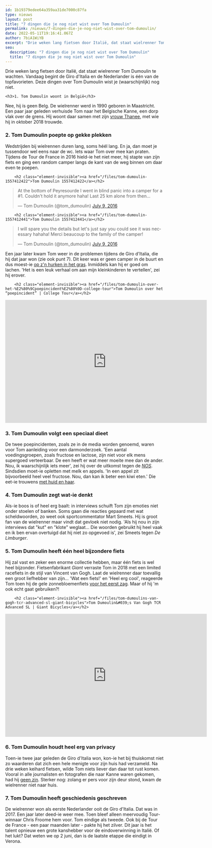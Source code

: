 ```yaml
---
id: 1b19379edee64a359aa31de7000c87fa
type: nieuws
layout: post
title: "7 dingen die je nog niet wist over Tom Dumoulin"
permalink: /nieuws/7-dingen-die-je-nog-niet-wist-over-tom-dumoulin/
date: 2022-05-11T19:16:41.067Z
author: 7biA1WiYB
excerpt: "Drie weken lang fietsen door Italië, dat staat wielrenner Tom Dumoulin te wachten. Vandaag begint de Giro d'Italia en de Nederlander is één van de topfavorieten. Deze dingen over Tom Dumoulin wist je (waarschijnlijk) nog niet.  "
seo:
  description: "7 dingen die je nog niet wist over Tom Dumoulin"
  title: "7 dingen die je nog niet wist over Tom Dumoulin"
---
```

Drie weken lang fietsen door Italië, dat staat wielrenner Tom Dumoulin te wachten. Vandaag begint de Giro d'Italia en de Nederlander is één van de topfavorieten. Deze dingen over Tom Dumoulin wist je (waarschijnlijk) nog niet.  

    <h3>1. Tom Dumoulin woont in België</h3>
<p>Nee, hij ís geen Belg. De wielrenner werd in 1990 geboren in Maastricht. Een paar jaar geleden verhuisde Tom naar het Belgische Kanne, een dorp vlak over de grens. Hij woont daar samen met zijn <a href="https://www.1limburg.nl/tom-dumoulin-trouwt-met-zijn-grote-liefde?context=section-230" target="_blank">vrouw Thanee</a>, met wie hij in oktober 2018 trouwde.</p>
<h3>2. Tom Dumoulin poepte op gekke plekken</h3>
<p>Wedstrijden bij wielrennen duren lang, soms héél lang. En ja, dan moet je tussendoor wel eens naar de wc. Iets waar Tom over mee kan praten. Tijdens de Tour de France in 2016 hield-ie het niet meer, hij stapte van zijn fiets en ging een random camper langs de kant van de weg binnen om daar even te poepen. </p>
<p><div class="media media-element-container media-default"><div id="file-537129" class="file file-document file-text-oembed">

        <h2 class="element-invisible"><a href="/files/tom-dumoulin-1557412422">Tom Dumoulin 1557412422</a></h2>
    
  
  <div class="content">
    
<blockquote class="twitter-tweet" data-width="550"><p lang="en" dir="ltr">At the bottom of Peyresourde I went in blind panic into a camper for a #1. Couldn&#39;t hold it anymore haha! Last 25 km alone from then...</p>&mdash; Tom Dumoulin (@tom_dumoulin) <a href="https://twitter.com/tom_dumoulin/status/751810927687852032?ref_src=twsrc%5Etfw">July 9, 2016</a></blockquote>
<script async="" src="https://platform.twitter.com/widgets.js" charset="utf-8"></script>
  </div>

  
</div>
</div>
<p><div class="media media-element-container media-default"><div id="file-537130" class="file file-document file-text-oembed">

        <h2 class="element-invisible"><a href="/files/tom-dumoulin-1557412441">Tom Dumoulin 1557412441</a></h2>
    
  
  <div class="content">
    
<blockquote class="twitter-tweet" data-width="550"><p lang="en" dir="ltr">I will spare you the details but let&#39;s just say you could see it was necessary hahaha! Merci beaucoup to the family of the camper!</p>&mdash; Tom Dumoulin (@tom_dumoulin) <a href="https://twitter.com/tom_dumoulin/status/751811166477905920?ref_src=twsrc%5Etfw">July 9, 2016</a></blockquote>
<script async="" src="https://platform.twitter.com/widgets.js" charset="utf-8"></script>
  </div>

  
</div>
</div>
<p>Een jaar later kwam Tom weer in de problemen tijdens de Giro d'Italia, die hij dat jaar won (zie ook punt 7). Dit keer was er geen camper in de buurt en dus moest-ie <a href="https://www.youtube.com/watch?v=Br2fsbH9sy8" target="_blank">op z'n hurken in het gras</a>. Inmiddels kan hij er goed om lachen. 'Het is een leuk verhaal om aan mijn kleinkinderen te vertellen', zei hij erover.</p>
<p><div class="media media-element-container media-default"><div id="file-537132" class="file file-video file-video-youtube">

        <h2 class="element-invisible"><a href="/files/tom-dumoulin-over-het-%E2%80%9Cpoepincident%E2%80%9D-college-tour">Tom Dumoulin over het “poepincident” | College Tour</a></h2>
    
  
  <div class="content">
    <div class="media-youtube-video media-element file-default media-youtube-1">
  <iframe class="media-youtube-player" width="640" height="390" title="Tom Dumoulin over het “poepincident” | College Tour" src="https://www.youtube.com/embed/chFcI9qgd2w?wmode=opaque&controls=" name="Tom Dumoulin over het “poepincident” | College Tour" frameborder="0" allowfullscreen="">Video van Tom Dumoulin over het “poepincident” | College Tour</iframe>
</div>
  </div>

  
</div>
</div>
<h3>3. Tom Dumoulin volgt een speciaal dieet</h3>
<p>De twee poepincidenten, zoals ze in de media worden genoemd, waren voor Tom aanleiding voor een darmonderzoek. 'Een aantal voedingsgroepen, zoals fructose en lactose, zijn niet voor elk mens supergoed verteerbaar. De een heeft er wat meer moeite mee dan de ander. Nou, ik waarschijnlijk iets meer', zei hij over de uitkomst tegen de <a href="https://nos.nl/artikel/2226794-dumoulin-mijdt-appels-en-melk-om-nieuw-poepincident-te-voorkomen.html" target="_blank"><em>NOS</em></a>. Sindsdien moet-ie opletten met melk en appels. 'In een appel zit bijvoorbeeld heel veel fructose. Nou, dan kan ik beter een kiwi eten.' Die eet-ie trouwens <a href="https://www.1limburg.nl/culinaire-tip-tom-dumoulin-eet-kiwis-met-huid-en-haar?context=section-230" target="_blank">met huid en haar</a>.</p>
<h3>4. Tom Dumoulin zegt wat-ie denkt</h3>
<p>Als-ie boos is of heel erg baalt: in interviews schuift Tom zijn emoties niet onder stoelen of banken. Soms gaan die reacties gepaard met wat scheldwoorden, zo weet ook sportcommentator Mart Smeets. Hij is groot fan van de wielrenner maar vindt dat gevloek niet nodig. 'Als hij nou in zijn interviews dat "kut" en "klote" weglaat... Die woorden gebruikt hij heel vaak en ik ben ervan overtuigd dat hij niet zo opgevoed is', zei Smeets tegen <em>De Limburger</em>.</p>
<h3>5. Tom Dumoulin heeft één heel bijzondere fiets</h3>
<p>Hij zal vast en zeker een enorme collectie hebben, maar één fiets is wel heel bijzonder. Fietsenfabrikant <em>Giant </em>verraste Tom in 2018 met een limited racefiets in de stijl van Vincent van Gogh. Laat de wielrenner daar toevallig een groot liefhebber van zijn... 'Wat een fiets!' en 'Heel erg cool', reageerde Tom toen hij de gele zonnebloemenfiets <a href="https://www.youtube.com/watch?time_continue=125&amp;v=K0VvuI5ZiPg" target="_blank">voor het eerst zag</a>. Maar of hij 'm ook echt gaat gebruiken?!</p>
<p><div class="media media-element-container media-default"><div id="file-537136" class="file file-video file-video-youtube">

        <h2 class="element-invisible"><a href="/files/tom-dumoulins-van-gogh-tcr-advanced-sl-giant-bicycles">Tom Dumoulin&#039;s Van Gogh TCR Advanced SL | Giant Bicycles</a></h2>
    
  
  <div class="content">
    <div class="media-youtube-video media-element file-default media-youtube-2">
  <iframe class="media-youtube-player" width="640" height="390" title="Tom Dumoulin&#039;s Van Gogh TCR Advanced SL | Giant Bicycles" src="https://www.youtube.com/embed/K0VvuI5ZiPg?wmode=opaque&controls=" name="Tom Dumoulin&#039;s Van Gogh TCR Advanced SL | Giant Bicycles" frameborder="0" allowfullscreen="">Video van Tom Dumoulin&amp;#039;s Van Gogh TCR Advanced SL | Giant Bicycles</iframe>
</div>
  </div>

  
</div>
</div>
<h3>6. Tom Dumoulin houdt heel erg van privacy</h3>
<p>Toen-ie twee jaar geleden de Giro d'Italia won, kon-ie het bij thuiskomst niet zo waarderen dat zich een hele menigte voor zijn huis had verzameld. Na drie weken keihard fietsen, wilde Tom niets liever dan daar tot rust komen. Vooral in alle journalisten en fotografen die naar Kanne waren gekomen, had hij <a href="https://www.1limburg.nl/dumoulin-komt-niet-naar-huis-zo-lang-pers-voor-woning-staat" target="_blank">geen zin</a>. Sterker nog: zolang er pers voor zijn deur stond, kwam de wielrenner niet naar huis.</p>
<h3>7. Tom Dumoulin heeft geschiedenis geschreven</h3>
<p>De wielrenner won als eerste Nederlander ooit de Giro d'Italia. Dat was in 2017. Een jaar later deed-ie weer mee. Toen bleef alleen meervoudig Tour-winnaar Chris Froome hem voor. Tom eindige als tweede. Ook bij de Tour de France - een paar maanden later - pakte hij het zilver. Dit jaar is het talent opnieuw een grote kanshebber voor de eindoverwinning in Italië. Of het lukt? Dat weten we op 2 juni, dan is de laatste etappe die eindigt in Verona.</p>  
